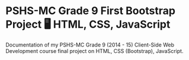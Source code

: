 # PSHS-MC Grade 9 First Bootstrap Project :desktop_computer: HTML, CSS, JavaScript

Documentation of my PSHS-MC Grade 9 (2014 - 15) Client-Side Web Development course final project on HTML, CSS (Bootstrap), JavaScript.

##
